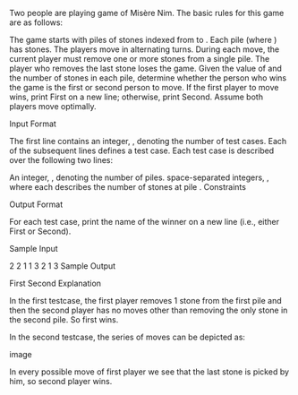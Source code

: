 Two people are playing game of Misère Nim. The basic rules for this game are as follows:

The game starts with  piles of stones indexed from  to . Each pile  (where ) has  stones.
The players move in alternating turns. During each move, the current player must remove one or more stones from a single pile.
The player who removes the last stone loses the game.
Given the value of  and the number of stones in each pile, determine whether the person who wins the game is the first or second person to move. If the first player to move wins, print First on a new line; otherwise, print Second. Assume both players move optimally.

Input Format

The first line contains an integer, , denoting the number of test cases.
Each of the  subsequent lines defines a test case. Each test case is described over the following two lines:

An integer, , denoting the number of piles.
 space-separated integers, , where each  describes the number of stones at pile .
Constraints

Output Format

For each test case, print the name of the winner on a new line (i.e., either First or Second).

Sample Input

2
2
1 1
3
2 1 3 
Sample Output

First
Second
Explanation

In the first testcase, the first player removes 1 stone from the first pile and then the second player has no moves other than removing the only stone in the second pile. So first wins.

In the second testcase, the series of moves can be depicted as:

image

In every possible move of first player we see that the last stone is picked by him, so second player wins.
